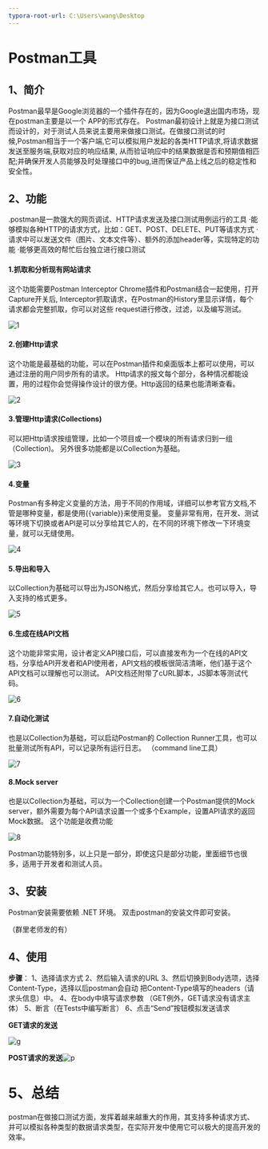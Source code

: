 ```yaml
---
typora-root-url: C:\Users\wang\Desktop
---
```


# **Postman工具**



## 1、简介



Postman最早是Google浏览器的一个插件存在的，因为Google退出国内市场，现在postman主要是以一个 APP的形式存在。
Postman最初设计上就是为接口测试而设计的，对于测试人员来说主要用来做接口测试。在做接口测试的时候,Postman相当于一个客户端,它可以模拟用户发起的各类HTTP请求,将请求数据发送至服务端,获取对应的响应结果, 从而验证响应中的结果数据是否和预期值相匹配;并确保开发人员能够及时处理接口中的bug,进而保证产品上线之后的稳定性和安全性。



## **2、功能**



.postman是一款强大的网页调试、HTTP请求发送及接口测试用例运行的工具
·能够模拟各种HTTP的请求方式，比如：GET、POST、DELETE、PUT等请求方式
·请求中可以发送文件（图片、文本文件等）、额外的添加header等，实现特定的功能
·能够更高效的帮忙后台独立进行接口测试



#### 1.抓取和分析现有网站请求

这个功能需要Postman Interceptor Chrome插件和Postman结合一起使用，打开Capture开关后, Interceptor抓取请求，在Postman的History里显示详情，每个请求都会完整抓取，你可以对这些 request进行修改，过滤，以及编写测试。

![1](C:\Users\wang\Desktop\演讲图片\1.jpg)

#### 2.创建Http请求

这个功能是最基础的功能，可以在Postman插件和桌面版本上都可以使用，可以通过注册的用户同步所有的请求。
Http请求的报文每个部分，各种情况都能设置，用的过程你会觉得操作设计的很方便。Http返回的结果也能清晰查看。

![2](C:\Users\wang\Desktop\演讲图片\2.jpg)



#### 3.管理Http请求(Collections)

可以把Http请求按组管理，比如一个项目或一个模块的所有请求归到一组（Collection)。 另外很多功能都是以Collection为基础。

![3](C:\Users\wang\Desktop\演讲图片\3.jpg)



#### 4.变量

Postman有多种定义变量的方法，用于不同的作用域，详细可以参考官方文档,不管是哪种变量，都是使用{{variable}}来使用变量。
变量非常有用，在开发、测试等环境下切换或者API是可以分享给其它人的，在不同的环境下修改一下环境变量，就可以无缝使用。

![4](C:\Users\wang\Desktop\演讲图片\4.jpg)



#### 5.导出和导入

以Collection为基础可以导出为JSON格式，然后分享给其它人。也可以导入，导入支持的格式更多。

![5](C:\Users\wang\Desktop\演讲图片\5.jpg)



#### 6.生成在线API文档

这个功能非常实用，设计者定义API接口后，可以直接发布为一个在线的API文档，分享给API开发者和API使用者，API文档的模板很简洁清晰，他们基于这个API文档可以理解也可以测试。
API文档还附带了cURL脚本，JS脚本等测试代码。

![6](C:\Users\wang\Desktop\演讲图片\6.jpg)



#### 7.自动化测试

也是以Collection为基础，可以启动Postman的 Collection Runner工具，也可以批量测试所有API，可以记录所有运行日志。
（command line工具）

![7](C:\Users\wang\Desktop\演讲图片\7.jpg)



#### 8.Mock server

也是以Collection为基础，可以为一个Collection创建一个Postman提供的Mock server，额外需要为每个API请求设置一个或多个Example，设置API请求的返回Mock数据。
这个功能是收费功能

![8](C:\Users\wang\Desktop\演讲图片\8.jpg)



Postman功能特别多，以上只是一部分，即使这只是部分功能，里面细节也很多，适用于开发者和测试人员。



## 3、安装

Postman安装需要依赖 .NET 环境。
双击postman的安装文件即可安装。

（群里老师发的有）



## 4、使用

**步骤**：
1、选择请求方式
2、然后输入请求的URL
3、然后切换到Body选项，选择Content-Type，选择以后postman会自动 把Content-Type填写的headers（请求头信息）中。
4、在body中填写请求参数 （GET例外，GET请求没有请求主体）
5、断言（在Tests中编写断言）
6、点击“Send”按钮模拟发送请求

**GET请求的发送**

![g](/C:/Users/wang/Desktop/演讲图片/g.jpg)

**POST请求的发送**![p](/C:/Users/wang/Desktop/演讲图片/p.jpg)

# 5、总结

postman在做接口测试方面，发挥着越来越重大的作用，其支持多种请求方式、并可以模拟各种类型的数据请求类型，在实际开发中使用它可以极大的提高开发的效率。 